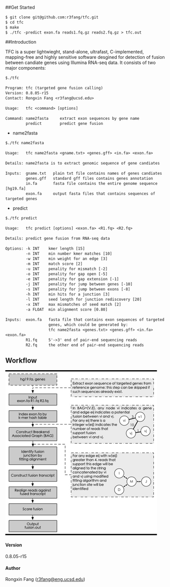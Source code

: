 ##Get Started

```
$ git clone git@github.com:r3fang/tfc.git
$ cd tfc
$ make
$ ./tfc -predict exon.fa reads1.fq.gz reads2.fq.gz > tfc.out
```


##Introduction

TFC is a super lightwieght, stand-alone, ultrafast, C-implemented, mapping-free and highly sensitive software desgined for detection of fusion between candiate genes using Illumina RNA-seq data. It consists of two major components: 
 
```
$./tfc

Program: tfc (targeted gene fusion calling)
Version: 0.8.05-r15
Contact: Rongxin Fang <r3fang@ucsd.edu>

Usage:   tfc <command> [options]

Command: name2fasta     extract exon sequences by gene name
         predict        predict gene fusion
```

 - name2fasta

```
$./tfc name2fasta

Usage:   tfc name2fasta <gname.txt> <genes.gff> <in.fa> <exon.fa>

Details: name2fasta is to extract genomic sequence of gene candiates

Inputs:  gname.txt   plain txt file contains names of genes candiates
         genes.gff   standard gff files contains genes annotation
         in.fa       fasta file contains the entire genome sequence [hg19.fa]
         exon.fa     output fasta files that contains sequences of targeted genes
```

  - predict
	
```
$./tfc predict

Usage:   tfc predict [options] <exon.fa> <R1.fq> <R2.fq>

Details: predict gene fusion from RNA-seq data

Options: -k INT    kmer length [15]
         -n INT    min number kmer matches [10]
         -w INT    min weight for an edge [3]
         -m INT    match score [2]
         -u INT    penality for mismatch [-2]
         -o INT    penality for gap open [-5]
         -e INT    penality for gap extension [-1]
         -j INT    penality for jump between genes [-10]
         -s INT    penality for jump between exons [-8]
         -h INT    min hits for a junction [3]
         -l INT    seed length for junction rediscovery [20]
         -x INT    max mismatches of seed match [2]
         -a FLOAT  min alignment score [0.80]

Inputs:  exon.fa   fasta file that contains exon sequences of targeted 
                   genes, which could be generated by: 
                   tfc name2fasta <genes.txt> <genes.gff> <in.fa> <exon.fa> 
         R1.fq     5'->3' end of pair-end sequencing reads
         R2.fq     the other end of pair-end sequencing reads
```


## Workflow

![workflow](https://github.com/r3fang/tfc/blob/master/img/workflow.jpg)

#### Version
0.8.05-r15


#### Author
Rongxin Fang (r3fang@eng.ucsd.edu)


